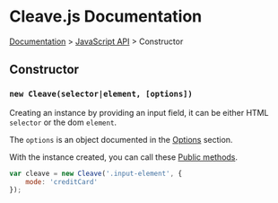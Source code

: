 # Cleave.js Documentation 

[Documentation](https://github.com/nosir/cleave.js/blob/master/doc/doc.md) > [JavaScript API](https://github.com/nosir/cleave.js/blob/master/doc/js-api.md) > Constructor

## Constructor

### `new Cleave(selector|element, [options])`

Creating an instance by providing an input field, it can be either HTML `selector` or the dom `element`.

The `options` is an object documented in the [Options](https://github.com/nosir/cleave.js/blob/master/doc/options.md) section.

With the instance created, you can call these [Public methods](https://github.com/nosir/cleave.js/blob/master/doc/public-methods.md).

```js
var cleave = new Cleave('.input-element', {
    mode: 'creditCard'
});
```
